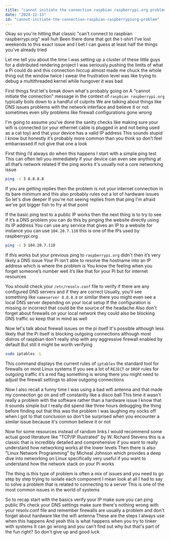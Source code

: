 ```yaml
---
title: "cannot initiate the connection raspbian raspberrypi.org problem?"
date: "2024-12-13"
id: "cannot-initiate-the-connection-raspbian-raspberrypiorg-problem"
---
```


Okay so you're hitting that classic "can't connect to raspbian raspberrypi.org" wall huh Been there done that got the t-shirt I've lost weekends to this exact issue and I bet I can guess at least half the things you've already tried

Let me tell you about the time I was setting up a cluster of these little guys for a distributed rendering project I was seriously pushing the limits of what a Pi could do and this connection hiccup almost made me chuck the whole thing out the window twice I swear the frustration level was like trying to debug a multithreaded kernel while hungover it was bad

First things first let's break down what's probably going on A "cannot initiate the connection" message in the context of `raspbian raspberrypi.org` typically boils down to a handful of culprits We are talking about things like DNS issues problems with the network interface and believe it or not sometimes even silly problems like firewall configurations gone wrong

I'm going to assume you’ve done the sanity checks like making sure your wifi is connected (or your ethernet cable is plugged in and not being used as a cat toy) and that your device has a valid IP address This sounds stupid I know but honestly it’s probably more common than you think so don’t feel embarrassed If not give that one a look

First thing I’d always do when this happens I start with a simple ping test This can often tell you immediately if your device can even see anything at all that’s network related If the ping works it's usually not a core networking issue

```bash
ping -c 3 8.8.8.8
```

If you are getting replies then the problem is not your internet connection in its bare minimum and this also probably rules out a lot of hardware issues So let's dive deeper If you're not seeing replies from that ping I'm afraid we've got bigger fish to fry at that point

If the basic ping test to a public IP works then the next thing is to try to see if it’s a DNS problem you can do this by pinging the website directly using its IP address You can use any service that gives an IP to a website for instance you can use `104.20.7.110` this is one of the IPs used by raspberrypi.org

```bash
ping -c 3 104.20.7.110
```

If *this* works but your previous ping to `raspberrypi.org` didn't then it’s very likely a DNS issue Your Pi isn't able to resolve the hostname into an IP address which is where the problem is You know the feeling when you forget someone’s number well it’s like that for your Pi but for internet resources

You should check your `/etc/resolv.conf` file to verify if there are any configured DNS servers and if they are correct Usually, you'll see something like `nameserver 8.8.8.8` or similar there you might even see a local DNS server depending on your local setup If the configuration is missing or incorrect that could be the source of the headache Also don't forget about firewalls on your local network they could also be blocking DNS traffic so keep that in mind as well

Now let's talk about firewall issues on the pi itself It's possible although less likely that the Pi itself is blocking outgoing connections although most distros of raspbian don't really ship with any aggressive firewall enabled by default But still it might be worth verifying

```bash
sudo iptables -L
```

This command displays the current rules of `iptables` the standard tool for firewalls on most Linux systems If you see a lot of `REJECT` or `DROP` rules for outgoing traffic it’s a red flag something is wrong there you might need to adjust the firewall settings to allow outgoing connections

Now I also recall a funny time I was using a bad wifi antenna and that made my connection go on and off constantly like a disco ball This time it wasn't really a problem with the software rather than a hardware issue I know that it sounds simple but I really did spend like three hours debugging the thing before finding out that this was the problem I was laughing my socks off when I got to that conclusion so don't be surprised when you encounter a similar issue because it's common believe it or not

Now for some resources instead of random links I would recommend some actual good literature like "TCP/IP Illustrated" by W. Richard Stevens this is a classic that is incredibly detailed and comprehensive if you want to really understand how networking works at the lower levels Then there is also "Linux Network Programming" by Micheal Johnson which provides a deep dive into networking on Linux specifically very useful if you want to understand how the network stack on your Pi works

The thing is this type of problem is often a mix of issues and you need to go step by step trying to isolate each component I mean look at all I had to say to solve a problem that is related to connecting to a server This is one of the most common issues in the world of systems

So to recap start with the basics verify your IP make sure you can ping public IPs check your DNS settings make sure there's nothing wrong with your resolv.conf file and remember firewalls are usually a problem and don't forget about hardware like the wifi antenna These are the steps I always use when this happens And yeah this is what happens when you try to tinker with systems It can go wrong and you can’t find out why but that's part of the fun right? So don't give up and good luck
